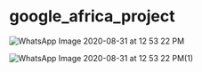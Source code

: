 # google_africa_project
![WhatsApp Image 2020-08-31 at 12 53 22 PM](https://user-images.githubusercontent.com/47601553/91707833-18f55680-eb89-11ea-98b8-e7dc44c513c9.jpeg)

![WhatsApp Image 2020-08-31 at 12 53 22 PM(1)](https://user-images.githubusercontent.com/47601553/91708056-6ffb2b80-eb89-11ea-9560-068043d50347.jpeg)

